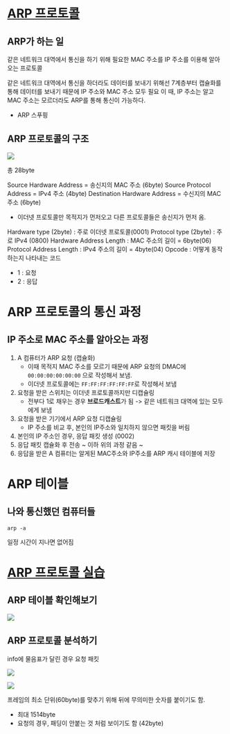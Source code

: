 # [ARP 프로토콜](https://youtu.be/LDsp-Xb168E?list=PL0d8NnikouEWcF1jJueLdjRIC4HsUlULi)

## ARP가 하는 일

같은 네트워크 대역에서 통신을 하기 위해 필요한 MAC 주소를 IP 주소를 이용해 알아오는 프로토콜

같은 네트워크 대역에서 통신을 하더라도 데이터를 보내기 위해선 7계층부터 캡슐화를 통해 데이터를 보내기 때문에 IP 주소와 MAC 주소 모두 필요
이 때, IP 주소는 알고 MAC 주소는 모르더라도 ARP를 통해 통신이 가능하다.

- ARP 스푸핑

## ARP 프로토콜의 구조

![](https://i.imgur.com/qOyIA6s.png)

총 28byte

Source Hardware Address = 송신지의 MAC 주소 (6byte)
Source Protocol Address = IPv4 주소 (4byte)
Destination Hardware Address = 수신지의 MAC 주소 (6byte)

- 이더넷 프로토콜만 목적지가 먼저오고 다른 프로토콜들은 송신지가 먼저 옴.

Hardware type (2byte) : 주로 이더넷 프로토콜(0001)
Protocol type (2byte) : 주로 IPv4 (0800)
Hardware Address Length : MAC 주소의 길이 = 6byte(06)
Protocol Address Length : IPv4 주소의 길이 = 4byte(04)
Opcode : 어떻게 동작하는지 나타내는 코드

- 1 : 요청
- 2 : 응답

# ARP 프로토콜의 통신 과정

## IP 주소로 MAC 주소를 알아오는 과정

1. A 컴퓨터가 ARP 요청 (캡슐화)
   - 이때 목적지 MAC 주소를 모르기 때문에 ARP 요청의 DMAC에 `00:00:00:00:00:00` 으로 작성해서 보냄.
   - 이더넷 프로토콜에는 `FF:FF:FF:FF:FF:FF`로 작성해서 보냄
2. 요청을 받은 스위치는 이더넷 프로토콜까지만 디캡슐링
   - 전부다 1로 채우는 경우 **브로드캐스트**가 됨
     -> 같은 네트워크 대역에 있는 모두에게 보냄
3. 요청을 받은 기기에서 ARP 요청 디캡슐링
   - IP 주소를 비교 후, 본인의 IP주소와 일치하지 않으면 패킷을 버림
4. 본인의 IP 주소인 경우, 응답 패킷 생성 (0002)
5. 응답 패킷 캡슐화 후 전송 ~ 이하 위의 과정 같음 ~
6. 응답을 받은 A 컴퓨터는 알게된 MAC주소와 IP주소를 ARP 캐시 테이블에 저장

# ARP 테이블

## 나와 통신했던 컴퓨터들

```
arp -a
```

일정 시간이 지나면 없어짐

# [ARP 프로토콜 실습](https://youtu.be/-M_S50Ga384?list=PL0d8NnikouEWcF1jJueLdjRIC4HsUlULi)

## ARP 테이블 확인해보기

![](https://i.imgur.com/2UwqPV1.png)

## ARP 프로토콜 분석하기

info에 물음표가 달린 경우 요청 패킷

![](https://i.imgur.com/prH0b7f.png)

![](https://i.imgur.com/FVVrCXT.png)

프레임의 최소 단위(60byte)를 맞추기 위해 뒤에 무의미한 숫자를 붙이기도 함.

- 최대 1514byte
- 요청의 경우, 패딩이 안붙는 것 처럼 보이기도 함 (42byte)
